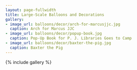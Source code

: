 ```yaml
---
layout: page-fullwidth
title: Large-Scale Balloons and Decorations
gallery:
- image_url: balloons/decor/arch-for-marcusjjc.jpg
  caption: Arch for Marcus JJC
- image_url: balloons/decor/popup-book.jpg
  caption: Pop-Up Book for P. J. Libraries Goes to Camp
- image_url: balloons/decor/baxter-the-pig.jpg
  caption: Baxter the Pig
---
```


{% include gallery %}